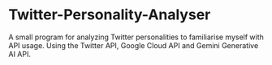 # Twitter-Personality-Analyser
A small program for analyzing Twitter personalities to familiarise myself with API usage.
Using the Twitter API, Google Cloud API and Gemini Generative AI API.
